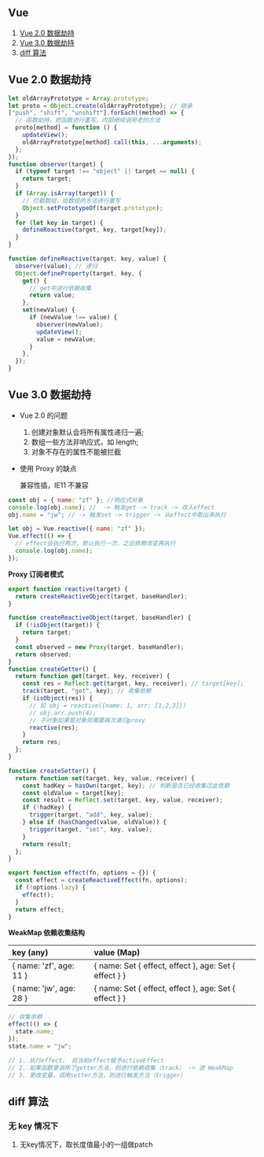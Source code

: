 ## Vue

1. <a href="#vue2.0">Vue 2.0 数据劫持</a>
2. <a href="#vue3.0">Vue 3.0 数据劫持</a>
3. <a href="#diff">diff 算法</a>

## <a name='vue2.0'>Vue 2.0 数据劫持

```javascript
let oldArrayPrototype = Array.prototype;
let proto = Object.create(oldArrayPrototype); // 继承
["push", "shift", "unshift"].forEach((method) => {
  // 函数劫持，把函数进行重写，内部继续调用老的方法
  proto[method] = function () {
    updateView();
    oldArrayPrototype[method].call(this, ...arguments);
  };
});
function observer(target) {
  if (typeof target !== "object" || target == null) {
    return target;
  }
  if (Array.isArray(target)) {
    // 拦截数组，给数组的方法进行重写
    Object.setPrototypeOf(target.prototype);
  }
  for (let key in target) {
    defineReactive(target, key, target[key]);
  }
}

function defineReactive(target, key, value) {
  observer(value); // 递归
  Object.defineProperty(target, key, {
    get() {
      // get中进行依赖收集
      return value;
    },
    set(newValue) {
      if (newValue !== value) {
        observer(newValue);
        updateView();
        value = newValue;
      }
    },
  });
}
```

## <a name='vue3.0'>Vue 3.0 数据劫持

- Vue 2.0 的问题

  1. 创建对象默认会将所有属性递归一遍;
  2. 数组一些方法非响应式，如 length;
  3. 对象不存在的属性不能被拦截

- 使用 Proxy 的缺点

  兼容性插，IE11 不兼容

```javascript
const obj = { name: "zf" }; //响应式对象
console.log(obj.name); //  -> 触发get -> track -> 存入effect
obj.name = "jw"; // -> 触发set -> trigger -> 从effect中取出来执行
```

```javascript
let obj = Vue.reactive({ name: "zf" });
Vue.effect(() => {
  // effect会执行两次，默认执行一次，之后依赖改变再执行
  console.log(obj.name);
});
```

**Proxy 订阅者模式**

```javascript
export function reactive(target) {
  return createReactiveObject(target, baseHandler);
}

function createReactiveObject(target, baseHandler) {
  if (!isObject(target)) {
    return target;
  }
  const observed = new Proxy(target, baseHandler);
  return observed;
}
function createGetter() {
  return function get(target, key, receiver) {
    const res = Reflect.get(target, key, receiver); // target[key];
    track(target, "get", key); // 收集依赖
    if (isObject(res)) {
      // 如 obj = reactive({name: 1, arr: [1,2,3]})
      // obj.arr.push(4);
      // 子对象如果是对象则需要再次递归proxy
      reactive(res);
    }
    return res;
  };
}

function createSetter() {
  return function set(target, key, value, receiver) {
    const hadKey = hasOwn(target, key); // 判断是否已经收集过此依赖
    const oldValue = target[key];
    const result = Reflect.set(target, key, value, receiver);
    if (!hadKey) {
      trigger(target, "add", key, value);
    } else if (hasChanged(value, oldValue)) {
      trigger(target, "set", key, value);
    }
    return result;
  };
}

export function effect(fn, options = {}) {
  const effect = createReactiveEffect(fn, options);
  if (!options.lazy) {
    effect();
  }
  return effect;
}
```

**WeakMap 依赖收集结构**

| key (any)               | value (Map)                                           |
| :---------------------- | :---------------------------------------------------- |
| { name: 'zf', age: 11 } | { name: Set { effect, effect }, age: Set { effect } } |
| { name: 'jw', age: 28 } | { name: Set { effect, effect }, age: Set { effect } } |

```javascript
// 收集依赖
effect(() => {
  state.name;
});
state.name = "jw";

// 1. 执行effect， 将当前effect赋予activeEffect
// 2. 如果函数里调用了getter方法，则进行依赖收集（track） -> 进 WeakMap
// 3. 更改变量，调用setter方法，则进行触发方法（trigger）
```

## <a name='diff'>diff 算法

### 无 key 情况下

1. 无key情况下，取长度值最小的一组做patch

```

```
